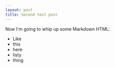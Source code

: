 ```yaml
---
layout: post
title: Second test post
---
```


Now I'm going to whip up some Markdown HTML:

* Like
* this
* here
* listy
* thing
